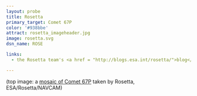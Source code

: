 ```yaml
---
layout: probe
title: Rosetta
primary_target: Comet 67P
color: '#938bbe'
attract: rosetta_imageheader.jpg
image: rosetta.svg
dsn_name: ROSE

links:
  - the Rosetta team's <a href = "http://blogs.esa.int/rosetta/">blog</a>

---
```

<div class="caption">(top image: a <a href="http://www.esa.int/spaceinimages/Images/2014/11/Comet_on_4_November_NavCam">mosaic of Comet 67P</a> taken by Rosetta, ESA/Rosetta/NAVCAM)</div>
